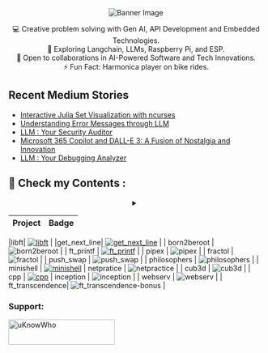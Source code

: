 <div align="center">
  <img src="https://github.com/mdabir1203/mdabir1203/assets/66947064/dc33981c-00bf-42e4-a644-06d63ecc16d7" alt="Banner Image" />
  
</div>


<p style="text-align: center;">

<div align="center">
💻 Creative problem solving with Gen AI, API Development and Embedded Technologies.<br>
🌱 Exploring Langchain, LLMs, Raspberry Pi, and ESP.<br>
🚀 Open to collaborations in AI-Powered Software and Tech Innovations.<br>
⚡ Fun Fact: Harmonica player on bike rides. 
</p>
</div>



## Recent Medium Stories

<!-- BLOG-POST-LIST:START -->
- [Interactive Julia Set Visualization with ncurses](https://medium.com/@md.abir1203/interactive-julia-set-visualization-with-ncurses-37dbafbb22e5?source=rss-b62bf3bb75c7------2)
- [Understanding Error Messages through LLM](https://medium.com/@md.abir1203/understanding-error-messages-through-llm-1fbe1c0f4d92?source=rss-b62bf3bb75c7------2)
- [LLM : Your Security Auditor](https://medium.com/@md.abir1203/llm-your-security-auditor-1771bb4382fa?source=rss-b62bf3bb75c7------2)
- [Microsoft 365 Copilot and DALL-E 3: A Fusion of Nostalgia and Innovation](https://medium.com/@md.abir1203/combining-nostalgia-and-technology-with-dall-e-3-e49a074e1c0d?source=rss-b62bf3bb75c7------2)
- [LLM :  Your Debugging Analyzer](https://medium.com/@md.abir1203/llm-your-debugging-analyzer-80e9901f1361?source=rss-b62bf3bb75c7------2)
<!-- BLOG-POST-LIST:END -->


## 👀 Check my Contents :


<div align="center">
<details>
 <summary></summary>
    <video src="https://github.com/mdabir1203/mdabir1203/assets/66947064/0d8e4dda-c4e2-48d7-b74f-ffedb2a30377" controls alt="Are you CringeWorthy?">
    </video>
    <figcaption>4r3 y0u Cr1n63W0r7hy?</figcaption>
  <a href="https://abir4.gumroad.com/l/dbnrjo" target="_blank">
  <img src="https://buymyproduct.png" alt="Buy Here">
</a>
</details>
</div>



| Project       |                    Badge                     |  
| :------------  | :------------------------------------------: |
                  
|libft| [![libft](https://github.com/mdabir1203/mdabir1203/assets/66947064/27d7543a-9403-45be-908e-2d1a04c4b65e)](https://github.com/mdabir1203/libft) |
|get_next_line| [![get_next_line](https://github.com/mdabir1203/mdabir1203/assets/66947064/ff0f0ade-5845-4970-913e-1bf3a8d1048c)](https://github.com/mdabir1203/Get_Next_Line_42) |
| born2beroot    | ![born2beroot](https://github.com/mdabir1203/mdabir1203/assets/66947064/8c6cb002-3f36-4788-8749-7b14d4e0b6d1) |
| ft_printf      | [![ft_printf](https://github.com/mdabir1203/mdabir1203/assets/66947064/fc22e82e-135f-4d9c-baef-0f998191f834)](https://github.com/mdabir1203/Printf.git) |
| pipex          | ![pipex](https://github.com/mdabir1203/mdabir1203/assets/66947064/a77f8ce4-4cf4-4bd6-b6d8-f4155d785b61) |
| fractol        | ![fractol](https://github.com/mdabir1203/mdabir1203/assets/66947064/fe55e4dc-6c07-48c5-b26a-fe46f673323d) |
| push_swap      | ![push_swap](https://github.com/mdabir1203/mdabir1203/assets/66947064/71c1453a-3df9-4905-8356-184e83fb5a20) |
| philosophers   | ![philosophers](https://github.com/mdabir1203/mdabir1203/assets/66947064/ac28cc5c-8e21-4345-bb7c-a89a605d9026) |
| minishell      | [![minishell](https://github.com/mdabir1203/mdabir1203/assets/66947064/630bc7d0-57a2-4ff3-bd3a-4f37696dd40c)](https://github.com/mdabir1203/MindShell.git)
| netpratice     | ![netpractice](https://github.com/mdabir1203/mdabir1203/assets/66947064/18caa5da-0602-4c03-b048-7ba67ed966af) |
| cub3d          | ![cub3d](https://github.com/mdabir1203/mdabir1203/assets/66947064/7416c74f-cffc-467f-84b6-2cdae7c0c5fd) |
| cpp            | [![cpp](https://github.com/mdabir1203/mdabir1203/assets/66947064/5e397282-47b6-446b-a9d0-6f652bb13bd9)](https://github.com/mdabir1203/CPP_Modules.git)
| inception      | ![inception](https://github.com/mdabir1203/mdabir1203/assets/66947064/4af6a272-256b-44d2-ad49-85a5290b1b07) |
| webserv        | ![webserv](https://github.com/mdabir1203/mdabir1203/assets/66947064/d2fdeac9-76d1-4fbd-9939-ed63181c0960) |
| ft_transcendence| ![ft_transcendence-bonus](./badges/ft_transcendencem.png) |





**<h3 align="left">Support:</h3>**
<p><a href="https://www.buymeacoffee.com/uKnowWho"> <img align="left" src="https://cdn.buymeacoffee.com/buttons/v2/default-yellow.png" height="50" width="210" alt="uKnowWho" /></a></p><br><br>



